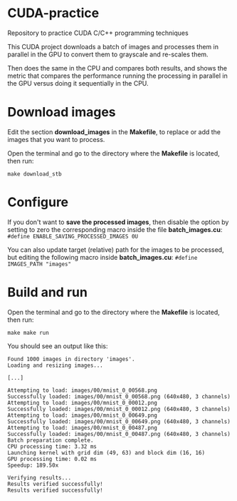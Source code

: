 # CUDA-practice
Repository to practice CUDA C/C++ programming techniques

This CUDA project downloads a batch of images and processes them in parallel in the GPU to convert them to grayscale and re-scales them.

Then does the same in the CPU and compares both results, and shows the metric that compares the performance running the processing in parallel in the GPU versus doing it sequentially in the CPU.

# Download images
Edit the section **download_images** in the **Makefile**, to replace or add the images that you want to process.

Open the terminal and go to the directory where the **Makefile** is located, then run:

`
make download_stb
`

# Configure
If you don't want to **save the processed images**, then disable the option by setting to zero the corresponding macro inside the file **batch_images.cu**: `#define ENABLE_SAVING_PROCESSED_IMAGES 0U`

You can also update target (relative) path for the images to be processed, but editing the following macro inside **batch_images.cu**: `#define IMAGES_PATH "images"`


# Build and run
Open the terminal and go to the directory where the **Makefile** is located, then run:

`
make
make run
`

You should see an output like this:

```
Found 1000 images in directory 'images'.
Loading and resizing images...

[...]

Attempting to load: images/00/mnist_0_00568.png
Successfully loaded: images/00/mnist_0_00568.png (640x480, 3 channels)
Attempting to load: images/00/mnist_0_00012.png
Successfully loaded: images/00/mnist_0_00012.png (640x480, 3 channels)
Attempting to load: images/00/mnist_0_00649.png
Successfully loaded: images/00/mnist_0_00649.png (640x480, 3 channels)
Attempting to load: images/00/mnist_0_00487.png
Successfully loaded: images/00/mnist_0_00487.png (640x480, 3 channels)
Batch preparation complete.
CPU processing time: 3.32 ms
Launching kernel with grid dim (49, 63) and block dim (16, 16)
GPU processing time: 0.02 ms
Speedup: 189.50x

Verifying results...
Results verified successfully!
Results verified successfully!
```